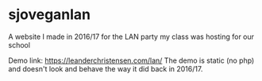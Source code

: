 # sjoveganlan
A website I made in 2016/17 for the LAN party my class was hosting for our school

Demo link: https://leanderchristensen.com/lan/
The demo is static (no php) and doesn't look and behave the way it did back in 2016/17.

